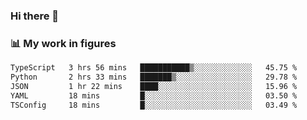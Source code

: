### Hi there 👋

### 📊 My work in figures

<!--START_SECTION:waka-->

```txt
TypeScript   3 hrs 56 mins   ███████████▒░░░░░░░░░░░░░   45.75 %
Python       2 hrs 33 mins   ███████▒░░░░░░░░░░░░░░░░░   29.78 %
JSON         1 hr 22 mins    ████░░░░░░░░░░░░░░░░░░░░░   15.96 %
YAML         18 mins         █░░░░░░░░░░░░░░░░░░░░░░░░   03.50 %
TSConfig     18 mins         █░░░░░░░░░░░░░░░░░░░░░░░░   03.49 %
```

<!--END_SECTION:waka-->
